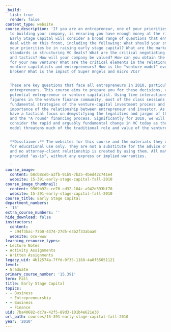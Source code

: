 ```yaml
---
_build:
  list: true
  render: false
content_type: website
course_description: 'If you are an entrepreneur, one of your priorities, in addition
  to building your company, is ensuring you have enough money at the right times.
  Early Stage Capital will consider a broad range of questions that entrepreneurs
  deal with on this front, including the following: What should your strategy and
  your priorities be in raising early stage capital? What are the market norms and
  standards in structuring VC deals? What are the critical negotiating strategies
  and tactics? How will your company be valued? How can you obtain the optimal valuation
  for your new venture? What are the critical elements in the relationship between
  venture capitalists and entrepreneurs? How is the "venture model" evolving? Is it
  broken? What is the impact of Super Angels and micro VCs?


  These are key questions that face all entrepreneurs in 2010, particularly first-time
  entrepreneurs. This course aims to prepare you for these decisions, as either a
  potential entrepreneur or venture capitalist. Using live interactions with leading
  figures in the venture finance community, most of the class sessions will analyze
  fundamental strategies of the venture-capital investment process and the critical
  importance of the relationship between entrepreneur and investor. As well, we will
  have a tactical focus on demystifying the legalities and jargon of the term sheet
  and the "A round" financing process. Significantly for 2010, we will also frequently
  consider the rapid and arguably fundamental change in VC today as the "lean startup"
  model threatens much of the traditional role and value of the venture investor.


  **Disclaimer:** The websites for this course and the materials they offer are provided
  for educational use only. They are not a substitute for the advice of an attorney
  and no attorney-client relationship is created by using them. All materials are
  provided "as-is", without any express or implied warranties.

  '
course_image:
  content: b8cb8ceb-a3fb-91b9-7b25-4bed42c741e4
  website: 15-391-early-stage-capital-fall-2010
course_image_thumbnail:
  content: 9969b92c-ce70-cd32-104c-a942d393bf70
  website: 15-391-early-stage-capital-fall-2010
course_title: Early Stage Capital
department_numbers:
- '15'
extra_course_numbers: ''
hide_download: false
instructors:
  content:
  - c94f3bac-73b0-4374-27d5-e3b2f33abaa6
  website: ocw-www
learning_resource_types:
- Lecture Notes
- Activity Assignments
- Written Assignments
legacy_uid: 4b12574a-7ffd-0f35-1168-4a8f55051121
level:
- Graduate
primary_course_number: '15.391'
term: Fall
title: Early Stage Capital
topics:
- - Business
  - Entrepreneurship
- - Business
  - Finance
uid: 7ba40682-dc7a-42f5-89d3-101b4e621e30
url_path: courses/15-391-early-stage-capital-fall-2010
year: '2010'
---
```

